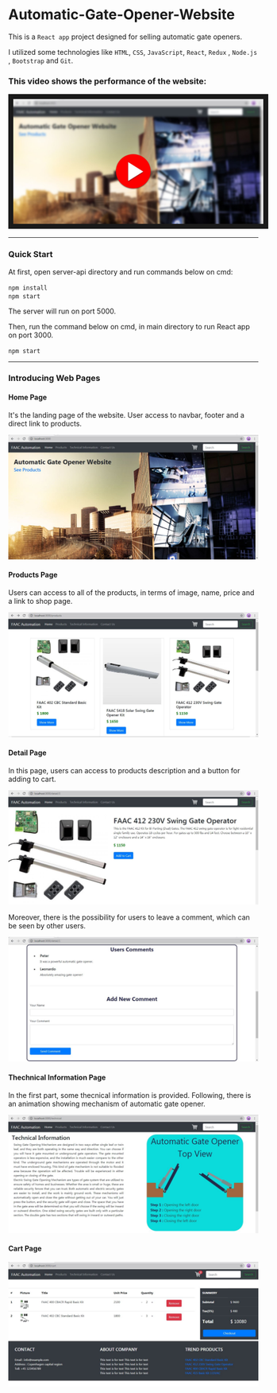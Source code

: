 # Automatic-Gate-Opener-Website

This is a `React app` project designed for selling automatic gate openers.

I utilized some technologies like `HTML`, `CSS`, `JavaScript`, `React`, `Redux` , `Node.js` , `Bootstrap` and `Git`.

### This video shows the performance of the website:

<a href="http://www.youtube.com/watch?feature=player_embedded&v=zodK5e6PW3s"
target="_blank"><img src="public/pictures/preview.jpg"
alt="Play Video" border="10" /></a>

<hr />

### Quick Start

At first, open server-api directory and run commands below on cmd:

`npm install`
<br />
`npm start`

The server will run on port 5000.

Then, run the command below on cmd, in main directory to run React app on port 3000.

`npm start`

<hr />

### Introducing Web Pages

#### Home Page

It's the landing page of the website. User access to navbar, footer and a direct link to products.

<img src="public/pictures/1.JPG" />

#### Products Page

Users can access to all of the products, in terms of image, name, price and a link to shop page.

<img src="public/pictures/2.JPG" />

#### Detail Page

In this page, users can access to products description and a button for adding to cart.

<img src="public/pictures/3.JPG" />

Moreover, there is the possibility for users to leave a comment, which can be seen by other users.

<img src="public/pictures/4.JPG" />

#### Thechnical Information Page

In the first part, some thecnical information is provided. Following, there is an animation showing mechanism of automatic gate opener.

<img src="public/pictures/6.JPG" />

#### Cart Page


<img src="public/pictures/7.JPG" />








